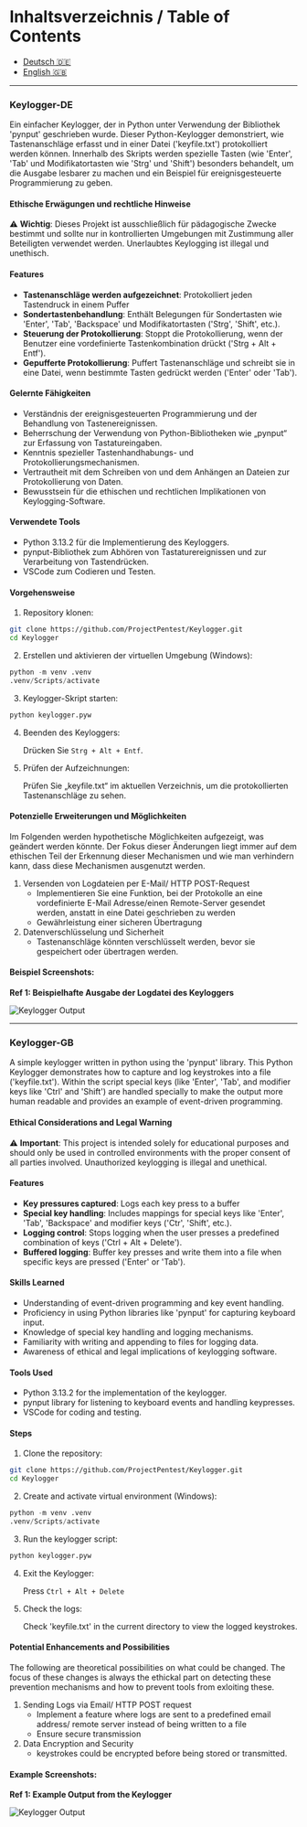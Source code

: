 # Inhaltsverzeichnis / Table of Contents

- [Deutsch 🇩🇪](#keylogger-de)
- [English 🇬🇧](#keylogger-gb)

---

### Keylogger-DE

Ein einfacher Keylogger, der in Python unter Verwendung der Bibliothek 'pynput' geschrieben wurde. Dieser Python-Keylogger demonstriert, wie Tastenanschläge erfasst und in einer Datei ('keyfile.txt') protokolliert werden können. Innerhalb des Skripts werden spezielle Tasten (wie 'Enter', 'Tab' und Modifikatortasten wie 'Strg' und 'Shift') besonders behandelt, um die Ausgabe lesbarer zu machen und ein Beispiel für ereignisgesteuerte Programmierung zu geben.

#### Ethische Erwägungen und rechtliche Hinweise

⚠️ **Wichtig**: Dieses Projekt ist ausschließlich für pädagogische Zwecke bestimmt und sollte nur in kontrollierten Umgebungen mit Zustimmung aller Beteiligten verwendet werden. Unerlaubtes Keylogging ist illegal und unethisch.

#### Features

- **Tastenanschläge werden aufgezeichnet**: Protokolliert jeden Tastendruck in einem Puffer
- **Sondertastenbehandlung**: Enthält Belegungen für Sondertasten wie 'Enter', 'Tab', 'Backspace' und Modifikatortasten ('Strg', 'Shift', etc.).
- **Steuerung der Protokollierung**: Stoppt die Protokollierung, wenn der Benutzer eine vordefinierte Tastenkombination drückt ('Strg + Alt + Entf').
- **Gepufferte Protokollierung**: Puffert Tastenanschläge und schreibt sie in eine Datei, wenn bestimmte Tasten gedrückt werden ('Enter' oder 'Tab').

#### Gelernte Fähigkeiten

- Verständnis der ereignisgesteuerten Programmierung und der Behandlung von Tastenereignissen.
- Beherrschung der Verwendung von Python-Bibliotheken wie „pynput“ zur Erfassung von Tastatureingaben.
- Kenntnis spezieller Tastenhandhabungs- und Protokollierungsmechanismen.
- Vertrautheit mit dem Schreiben von und dem Anhängen an Dateien zur Protokollierung von Daten.
- Bewusstsein für die ethischen und rechtlichen Implikationen von Keylogging-Software.

#### Verwendete Tools

- Python 3.13.2 für die Implementierung des Keyloggers.
- pynput-Bibliothek zum Abhören von Tastaturereignissen und zur Verarbeitung von Tastendrücken.
- VSCode zum Codieren und Testen.

#### Vorgehensweise

1. Repository klonen:

```bash
git clone https://github.com/ProjectPentest/Keylogger.git
cd Keylogger
```

2. Erstellen und aktivieren der virtuellen Umgebung (Windows):

```python
python -m venv .venv
.venv/Scripts/activate
```

3. Keylogger-Skript starten:

```python
python keylogger.pyw
```

4. Beenden des Keyloggers:

   Drücken Sie `Strg + Alt + Entf`.

5. Prüfen der Aufzeichnungen:

   Prüfen Sie „keyfile.txt“ im aktuellen Verzeichnis, um die protokollierten Tastenanschläge zu sehen.

#### Potenzielle Erweiterungen und Möglichkeiten

Im Folgenden werden hypothetische Möglichkeiten aufgezeigt, was geändert werden könnte. Der Fokus dieser Änderungen liegt immer auf dem ethischen Teil der Erkennung dieser Mechanismen und wie man verhindern kann, dass diese Mechanismen ausgenutzt werden.

1. Versenden von Logdateien per E-Mail/ HTTP POST-Request
   - Implementieren Sie eine Funktion, bei der Protokolle an eine vordefinierte E-Mail Adresse/einen
     Remote-Server gesendet werden, anstatt in eine Datei geschrieben zu werden
   - Gewährleistung einer sicheren Übertragung
2. Datenverschlüsselung und Sicherheit
   - Tastenanschläge könnten verschlüsselt werden, bevor sie gespeichert oder übertragen werden.

#### Beispiel Screenshots:

**Ref 1: Beispielhafte Ausgabe der Logdatei des Keyloggers**

![Keylogger Output](https://i.imgur.com/UAr31dR.png)

---

### Keylogger-GB

A simple keylogger written in python using the 'pynput' library. This Python Keylogger demonstrates how to capture and log keystrokes into a file ('keyfile.txt'). Within the script special keys (like 'Enter', 'Tab', and modifier keys like 'Ctrl' and 'Shift') are handled specially to make the output more human readable and provides an example of event-driven programming.

#### Ethical Considerations and Legal Warning

⚠️ **Important**: This project is intended solely for educational purposes and should only be used in controlled environments with the proper consent of all parties involved. Unauthorized keylogging is illegal and unethical.

#### Features

- **Key pressures captured**: Logs each key press to a buffer
- **Special key handling**: Includes mappings for special keys like 'Enter', 'Tab', 'Backspace' and modifier keys ('Ctr', 'Shift', etc.).
- **Logging control**: Stops logging when the user presses a predefined combination of keys ('Ctrl + Alt + Delete').
- **Buffered logging**: Buffer key presses and write them into a file when specific keys are pressed ('Enter' or 'Tab').

#### Skills Learned

- Understanding of event-driven programming and key event handling.
- Proficiency in using Python libraries like 'pynput' for capturing keyboard input.
- Knowledge of special key handling and logging mechanisms.
- Familiarity with writing and appending to files for logging data.
- Awareness of ethical and legal implications of keylogging software.

#### Tools Used

- Python 3.13.2 for the implementation of the keylogger.
- pynput library for listening to keyboard events and handling keypresses.
- VSCode for coding and testing.

#### Steps

1. Clone the repository:

```bash
git clone https://github.com/ProjectPentest/Keylogger.git
cd Keylogger
```

2. Create and activate virtual environment (Windows):

```python
python -m venv .venv
.venv/Scripts/activate
```

3. Run the keylogger script:

```python
python keylogger.pyw
```

4. Exit the Keylogger:

   Press `Ctrl + Alt + Delete`

5. Check the logs:

   Check 'keyfile.txt' in the current directory to view the logged keystrokes.

#### Potential Enhancements and Possibilities

The following are theoretical possibilities on what could be changed. The focus of these changes is always the ethickal part on detecting these prevention mechanisms and how to prevent tools from exloiting these.

1. Sending Logs via Email/ HTTP POST request
   - Implement a feature where logs are sent to a predefined email address/
     remote server instead of being written to a file
   - Ensure secure transmission
2. Data Encryption and Security
   - keystrokes could be encrypted before being stored or transmitted.

#### Example Screenshots:

**Ref 1: Example Output from the Keylogger**

![Keylogger Output](https://i.imgur.com/UAr31dR.png)
